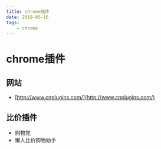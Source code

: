 ```yaml
---
title: chrome插件
date: 2019-05-16
tags:
    - chrome
---
```


# chrome插件

## 网站

- [http://www.cnplugins.com/](http://www.cnplugins.com/)

## 比价插件

- 购物党
- 懒人比价购物助手